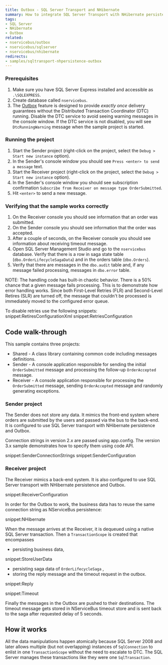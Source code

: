 ```yaml
---
title: Outbox - SQL Server Transport and NHibernate
summary: How to integrate SQL Server Transport with NHibernate persistence using Outbox
tags:
- SQL Server
- NHibernate
- Outbox
related:
- nservicebus/outbox
- nservicebus/sqlserver
- nservicebus/nhibernate
redirects:
- samples/sqltransport-nhpersistence-outbox
---
```


### Prerequisites
 1. Make sure you have SQL Server Express installed and accessible as `.\SQLEXPRESS`. 
 2. Create database called `nservicebus`.
 3. The [Outbox](/nservicebus/outbox) feature is designed to provide *exactly once* delivery guarantees without the Distributed Transaction Coordinator (DTC) running. Disable the DTC service to avoid seeing warning messages in the console window. If the DTC service is not disabled, you will see `DtcRunningWarning` message when the sample project is started. 

### Running the project
 1. Start the Sender project (right-click on the project, select the `Debug > Start new instance` option).
 2. In the Sender's console window you should see `Press <enter> to send a message` text.
 3. Start the Receiver project (right-click on the project, select the `Debug > Start new instance` option).
 4. In the Sender's console window you should see subscription confirmation `Subscribe from Receiver on message type OrderSubmitted`. 
 5. Hit `<enter>` to send a new message.

### Verifying that the sample works correctly
 1. On the Receiver console you should see information that an order was submitted.
 2. On the Sender console you should see information that the order was accepted.
 3. After a couple of seconds, on the Receiver console you should see information about receiving timeout message.
 4. Open SQL Server Management Studio and go to the `nservicebus` database. Verify that there is a row in saga state table (`dbo.OrderLifecycleSagaData`) and in the orders table (`dbo.Orders`).
 5. Verify that there are messages in the `dbo.audit` table and, if any message failed processing, messages in `dbo.error` table.

NOTE: The handling code has built-in chaotic behavior. There is a 50% chance that a given message fails processing. This is to demonstrate how error handling works. Since both First-Level Retries (FLR) and Second-Level Retires (SLR) are turned off, the message that couldn't be processed is immediately moved to the configured error queue.

To disable retries use the following snippets:
snippet:RetiresConfigurationXml
snippet:RetriesConfiguration

## Code walk-through

This sample contains three projects:

 * Shared - A class library containing common code including messages definitions.
 * Sender - A console application responsible for sending the initial `OrderSubmitted` message and processing the follow-up `OrderAccepted` message.
 * Receiver - A console application responsible for processing the `OrderSubmitted` message, sending `OrderAccepted` message and randomly generating exceptions.

### Sender project

The Sender does not store any data. It mimics the front-end system where orders are submitted by the users and passed via the bus to the back-end. It is configured to use SQL Server transport with NHibernate persistence and Outbox.

Connection strings in version 2.x are passed using app.config. The version 3.x sample demonstrates how to specify them using code API.

snippet:SenderConnectionStrings
snippet:SenderConfiguration

### Receiver project

The Receiver mimics a back-end system. It is also configured to use SQL Server transport with NHibernate persistence and Outbox.

snippet:ReceiverConfiguration

In order for the Outbox to work, the business data has to reuse the same connection string as NServiceBus persistence:

snippet:NHibernate

When the message arrives at the Receiver, it is dequeued using a native SQL Server transaction. Then a `TransactionScope` is created that encompasses
 * persisting business data,

snippet:StoreUserData

 * persisting saga data of `OrderLifecycleSaga` ,
 * storing the reply message and the timeout request in the outbox.

snippet:Reply

snippet:Timeout

Finally the messages in the Outbox are pushed to their destinations. The timeout message gets stored in NServiceBus timeout store and is sent back to the saga after requested delay of 5 seconds.


## How it works

All the data manipulations happen atomically because SQL Server 2008 and later allows multiple (but not overlapping) instances of `SqlConnection` to enlist in one `TransactionScope` without the need to escalate to DTC. The SQL Server manages these transactions like they were one `SqlTransaction`.
